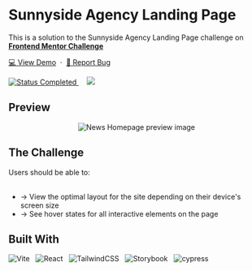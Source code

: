 # Sunnyside Agency Landing Page

<p>This is a solution to the Sunnyside Agency Landing Page challenge on
  <a href="https://www.frontendmentor.io/challenges/sunnyside-agency-landing-page-7yVs3B6ef/hub" target="_blank">
    <strong>Frontend Mentor Challenge</strong>
  </a>
</p>

<p>
  <a href="https://ltd-sunnyside-agency-landing-page.netlify.app/" target="_blank">💻 View Demo</a>
  &nbsp;·&nbsp;
  <a href="https://github.com/frontend-mentor-junior-projects/sunnyside-agency-landing-page/issues" target="_blank">🐞 Report Bug</a>
</p>

<!-- Badges -->
<div>
  <!-- Profiles -->
  <!--
  <a href="#" target="_blank">
    <img src="https://img.shields.io/badge/Profile-likelytwitchdollop-fefefe?style=for-the-badge&logo=frontendmentor" alt="Cynthia Mahofa's Profile">
  </a> &nbsp;&nbsp;&nbsp;
  -->

  <!-- Status -->
  <a href="#">
    <img src="https://img.shields.io/badge/Status-Completed-00CE80?style=for-the-badge" alt="Status Completed">
  </a> &nbsp;&nbsp;&nbsp;

  <!-- Difficulty -->
  <a href="https://www.frontendmentor.io/challenges?difficulties=2"  target="_blank">
    <img src="https://img.shields.io/badge/Difficulty-Junior-61BECD?style=for-the-badge&logo=frontendmentor"
,alt="Challenge Difficulty - Junior">
  </a>
</div>

## Preview

<div align='center'>
  <img src='./design/screenshot.png' alt='News Homepage preview image'>
</div>

<h2>The Challenge</h2>
Users should be able to:
<br />
<br />
<!-- Add challenge criteria -->
<ul>
  <li>-> View the optimal layout for the site depending on their device's screen size</li>
  <li>-> See hover states for all interactive elements on the page</li>
</ul>

## Built With

<!-- Add tools used -->

![Vite](https://img.shields.io/badge/vite-%23646CFF.svg?style=for-the-badge&logo=vite&logoColor=white) &nbsp; ![React](https://img.shields.io/badge/react-%2320232a.svg?style=for-the-badge&logo=react&logoColor=%2361DAFB) &nbsp; ![TailwindCSS](https://img.shields.io/badge/tailwindcss-%2338B2AC.svg?style=for-the-badge&logo=tailwind-css&logoColor=white) &nbsp; ![Storybook](https://img.shields.io/badge/-Storybook-FF4785?style=for-the-badge&logo=storybook&logoColor=white) &nbsp; ![cypress](https://img.shields.io/badge/-cypress-%23E5E5E5?style=for-the-badge&logo=cypress&logoColor=058a5e)
